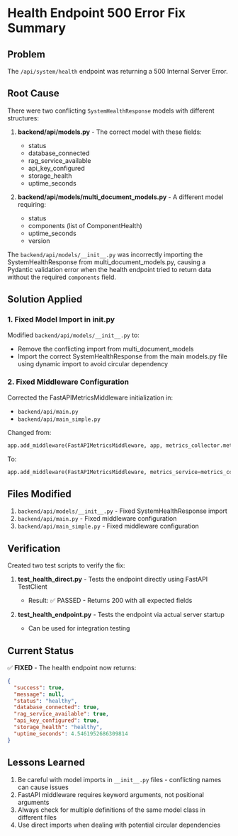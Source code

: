# Health Endpoint 500 Error Fix Summary

## Problem
The `/api/system/health` endpoint was returning a 500 Internal Server Error.

## Root Cause
There were two conflicting `SystemHealthResponse` models with different structures:

1. **backend/api/models.py** - The correct model with these fields:
   - status
   - database_connected
   - rag_service_available
   - api_key_configured
   - storage_health
   - uptime_seconds

2. **backend/api/models/multi_document_models.py** - A different model requiring:
   - status
   - components (list of ComponentHealth)
   - uptime_seconds
   - version

The `backend/api/models/__init__.py` was incorrectly importing the SystemHealthResponse from multi_document_models.py, causing a Pydantic validation error when the health endpoint tried to return data without the required `components` field.

## Solution Applied

### 1. Fixed Model Import in __init__.py
Modified `backend/api/models/__init__.py` to:
- Remove the conflicting import from multi_document_models
- Import the correct SystemHealthResponse from the main models.py file using dynamic import to avoid circular dependency

### 2. Fixed Middleware Configuration
Corrected the FastAPIMetricsMiddleware initialization in:
- `backend/api/main.py`
- `backend/api/main_simple.py`

Changed from:
```python
app.add_middleware(FastAPIMetricsMiddleware, app, metrics_collector.metrics_service)
```

To:
```python
app.add_middleware(FastAPIMetricsMiddleware, metrics_service=metrics_collector.metrics_service)
```

## Files Modified
1. `backend/api/models/__init__.py` - Fixed SystemHealthResponse import
2. `backend/api/main.py` - Fixed middleware configuration
3. `backend/api/main_simple.py` - Fixed middleware configuration

## Verification
Created two test scripts to verify the fix:

1. **test_health_direct.py** - Tests the endpoint directly using FastAPI TestClient
   - Result: ✅ PASSED - Returns 200 with all expected fields

2. **test_health_endpoint.py** - Tests the endpoint via actual server startup
   - Can be used for integration testing

## Current Status
✅ **FIXED** - The health endpoint now returns:
```json
{
  "success": true,
  "message": null,
  "status": "healthy",
  "database_connected": true,
  "rag_service_available": true,
  "api_key_configured": true,
  "storage_health": "healthy",
  "uptime_seconds": 4.5461952686309814
}
```

## Lessons Learned
1. Be careful with model imports in `__init__.py` files - conflicting names can cause issues
2. FastAPI middleware requires keyword arguments, not positional arguments
3. Always check for multiple definitions of the same model class in different files
4. Use direct imports when dealing with potential circular dependencies
